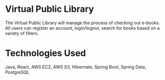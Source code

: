 # Virtual Public Library
The Virtual Public Library will manage the process of checking out e-books. All users can register an account, login/logout, search for books based on a variety of filters.

# Technologies Used
Java, React, AWS EC2, AWS S3, Hibernate, Spring Boot, Spring Data, PostgreSQL 
